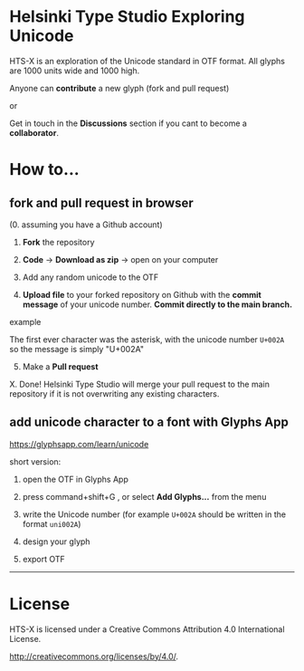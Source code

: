 # Helsinki Type Studio Exploring Unicode

HTS-X is an exploration of the Unicode standard in OTF format.
All glyphs are 1000 units wide and 1000 high.

Anyone can **contribute** a new glyph (fork and pull request)

or

Get in touch in the **Discussions** section if you cant to become a **collaborator**.

# How to...

## fork and pull request in browser

(0. assuming you have a Github account)

1. **Fork** the repository

2. **Code** -> **Download as zip** -> open on your computer

3. Add any random unicode to the OTF

4. **Upload file** to your forked repository on Github with the **commit message** of your unicode number. **Commit directly to the main branch.**

example

The first ever character was the asterisk, with the unicode number `U+002A` so the message is simply "U+002A"

5. Make a **Pull request**

X. Done! Helsinki Type Studio will merge your pull request to the main repository if it is not overwriting any existing characters.

## add unicode character to a font with Glyphs App

https://glyphsapp.com/learn/unicode

short version:

1. open the OTF in Glyphs App

2. press command+shift+G , or select **Add Glyphs...** from the menu

3. write the Unicode number (for example `U+002A` should be written in the format `uni002A`)

4. design your glyph

5. export OTF


---


# License

HTS-X is licensed under a
Creative Commons Attribution 4.0 International License.

<http://creativecommons.org/licenses/by/4.0/>.
